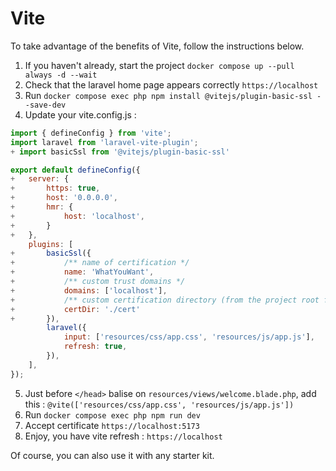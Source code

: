 # Vite

To take advantage of the benefits of Vite, follow the instructions below.

1. If you haven't already, start the project `docker compose up --pull always -d --wait`
2. Check that the laravel home page appears correctly `https://localhost`
3. Run `docker compose exec php npm install @vitejs/plugin-basic-ssl --save-dev`
4. Update your vite.config.js :
```js
import { defineConfig } from 'vite';
import laravel from 'laravel-vite-plugin';
+ import basicSsl from '@vitejs/plugin-basic-ssl'

export default defineConfig({
+   server: {
+       https: true,
+       host: '0.0.0.0',
+       hmr: {
+           host: 'localhost',
+       }
+   },
    plugins: [
+       basicSsl({
+           /** name of certification */
+           name: 'WhatYouWant',
+           /** custom trust domains */
+           domains: ['localhost'],
+           /** custom certification directory (from the project root for example) */
+           certDir: './cert'
+       }),
        laravel({
            input: ['resources/css/app.css', 'resources/js/app.js'],
            refresh: true,
        }),
    ],
});
```
5. Just before `</head>` balise on `resources/views/welcome.blade.php`, add this : `@vite(['resources/css/app.css', 'resources/js/app.js'])`
6. Run `docker compose exec php npm run dev`
7. Accept certificate `https://localhost:5173`
8. Enjoy, you have vite refresh : `https://localhost`

Of course, you can also use it with any starter kit.
